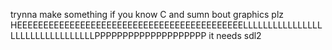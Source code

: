 trynna make something
if you know C and sumn bout graphics plz
HEEEEEEEEEEEEEEEEEEEEEEEEEEEEEEEEEEEEEEEEEEELLLLLLLLLLLLLLLLLLLLLLLLLLLLLLLLLPPPPPPPPPPPPPPPPPPPP
it needs sdl2
